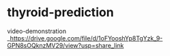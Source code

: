 # thyroid-prediction
video-demonstration _https://drive.google.com/file/d/1oFYooshYp8TgYzk_9-GPN8sOQknzMV29/view?usp=share_link
